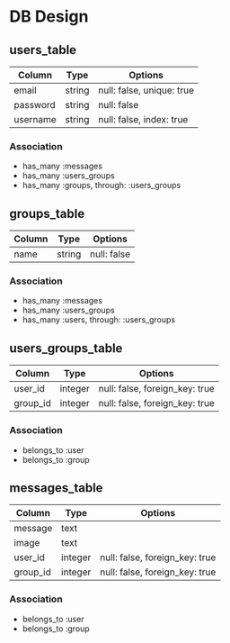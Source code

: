 # DB Design
## users_table
|Column|Type|Options|
|------|----|-------|
|email|string|null: false, unique: true|
|password|string|null: false|
|username|string|null: false, index: true|
### Association
- has_many :messages
- has_many :users_groups
- has_many :groups, through: :users_groups

## groups_table
|Column|Type|Options|
|------|----|-------|
|name|string|null: false|
### Association
- has_many :messages
- has_many :users_groups
- has_many :users, through: :users_groups


## users_groups_table
|Column|Type|Options|
|------|----|-------|
|user_id|integer|null: false, foreign_key: true|
|group_id|integer|null: false, foreign_key: true|
### Association
- belongs_to :user
- belongs_to :group

## messages_table
|Column|Type|Options|
|------|----|-------|
|message|text||
|image|text||
|user_id|integer|null: false, foreign_key: true|
|group_id|integer|null: false, foreign_key: true|
### Association
- belongs_to :user
- belongs_to :group